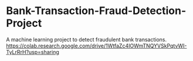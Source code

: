# Bank-Transaction-Fraud-Detection-Project
A machine learning project to detect fraudulent bank transactions.
https://colab.research.google.com/drive/1WtfaZc4IOWmTNQYVSkPqtvWI-TyLrRrH?usp=sharing 
